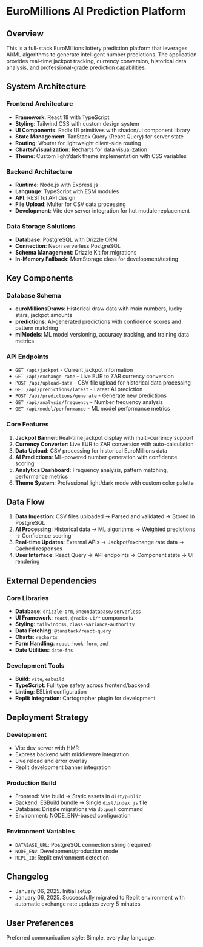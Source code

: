 # EuroMillions AI Prediction Platform

## Overview

This is a full-stack EuroMillions lottery prediction platform that leverages AI/ML algorithms to generate intelligent number predictions. The application provides real-time jackpot tracking, currency conversion, historical data analysis, and professional-grade prediction capabilities.

## System Architecture

### Frontend Architecture
- **Framework**: React 18 with TypeScript
- **Styling**: Tailwind CSS with custom design system
- **UI Components**: Radix UI primitives with shadcn/ui component library
- **State Management**: TanStack Query (React Query) for server state
- **Routing**: Wouter for lightweight client-side routing
- **Charts/Visualization**: Recharts for data visualization
- **Theme**: Custom light/dark theme implementation with CSS variables

### Backend Architecture
- **Runtime**: Node.js with Express.js
- **Language**: TypeScript with ESM modules
- **API**: RESTful API design
- **File Upload**: Multer for CSV data processing
- **Development**: Vite dev server integration for hot module replacement

### Data Storage Solutions
- **Database**: PostgreSQL with Drizzle ORM
- **Connection**: Neon serverless PostgreSQL
- **Schema Management**: Drizzle Kit for migrations
- **In-Memory Fallback**: MemStorage class for development/testing

## Key Components

### Database Schema
- **euroMillionsDraws**: Historical draw data with main numbers, lucky stars, jackpot amounts
- **predictions**: AI-generated predictions with confidence scores and pattern matching
- **mlModels**: ML model versioning, accuracy tracking, and training data metrics

### API Endpoints
- `GET /api/jackpot` - Current jackpot information
- `GET /api/exchange-rate` - Live EUR to ZAR currency conversion
- `POST /api/upload-data` - CSV file upload for historical data processing
- `GET /api/predictions/latest` - Latest AI prediction
- `POST /api/predictions/generate` - Generate new predictions
- `GET /api/analysis/frequency` - Number frequency analysis
- `GET /api/model/performance` - ML model performance metrics

### Core Features
1. **Jackpot Banner**: Real-time jackpot display with multi-currency support
2. **Currency Converter**: Live EUR to ZAR conversion with auto-calculation
3. **Data Upload**: CSV processing for historical EuroMillions data
4. **AI Predictions**: ML-powered number generation with confidence scoring
5. **Analytics Dashboard**: Frequency analysis, pattern matching, performance metrics
6. **Theme System**: Professional light/dark mode with custom color palette

## Data Flow

1. **Data Ingestion**: CSV files uploaded → Parsed and validated → Stored in PostgreSQL
2. **AI Processing**: Historical data → ML algorithms → Weighted predictions → Confidence scoring
3. **Real-time Updates**: External APIs → Jackpot/exchange rate data → Cached responses
4. **User Interface**: React Query → API endpoints → Component state → UI rendering

## External Dependencies

### Core Libraries
- **Database**: `drizzle-orm`, `@neondatabase/serverless`
- **UI Framework**: `react`, `@radix-ui/*` components
- **Styling**: `tailwindcss`, `class-variance-authority`
- **Data Fetching**: `@tanstack/react-query`
- **Charts**: `recharts`
- **Form Handling**: `react-hook-form`, `zod`
- **Date Utilities**: `date-fns`

### Development Tools
- **Build**: `vite`, `esbuild`
- **TypeScript**: Full type safety across frontend/backend
- **Linting**: ESLint configuration
- **Replit Integration**: Cartographer plugin for development

## Deployment Strategy

### Development
- Vite dev server with HMR
- Express backend with middleware integration
- Live reload and error overlay
- Replit development banner integration

### Production Build
- Frontend: Vite build → Static assets in `dist/public`
- Backend: ESBuild bundle → Single `dist/index.js` file
- Database: Drizzle migrations via `db:push` command
- Environment: NODE_ENV-based configuration

### Environment Variables
- `DATABASE_URL`: PostgreSQL connection string (required)
- `NODE_ENV`: Development/production mode
- `REPL_ID`: Replit environment detection

## Changelog
- January 06, 2025. Initial setup
- January 06, 2025. Successfully migrated to Replit environment with automatic exchange rate updates every 5 minutes

## User Preferences

Preferred communication style: Simple, everyday language.